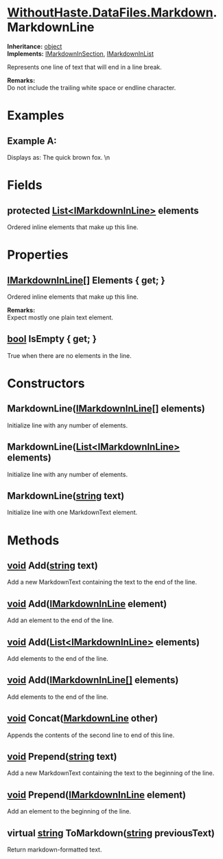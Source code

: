# [WithoutHaste.DataFiles.Markdown](TableOfContents.WithoutHaste.DataFiles.Markdown.md).MarkdownLine

**Inheritance:** [object](https://docs.microsoft.com/en-us/dotnet/api/system.object)  
**Implements:** [IMarkdownInSection](WithoutHaste.DataFiles.Markdown.IMarkdownInSection.md), [IMarkdownInList](WithoutHaste.DataFiles.Markdown.IMarkdownInList.md)  

Represents one line of text that will end in a line break.  

**Remarks:**  
Do not include the trailing white space or endline character.  

# Examples

## Example A:

Displays as: The quick brown fox.  \\n  

# Fields

## protected [List&lt;IMarkdownInLine&gt;](https://docs.microsoft.com/en-us/dotnet/api/system.collections.generic.list-1) elements

Ordered inline elements that make up this line.  

# Properties

## [IMarkdownInLine[]](WithoutHaste.DataFiles.Markdown.IMarkdownInLine.md) Elements { get; }

Ordered inline elements that make up this line.  

**Remarks:**  
Expect mostly one plain text element.  

## [bool](https://docs.microsoft.com/en-us/dotnet/api/system.boolean) IsEmpty { get; }

True when there are no elements in the line.  

# Constructors

## MarkdownLine([IMarkdownInLine[]](WithoutHaste.DataFiles.Markdown.IMarkdownInLine.md) elements)

Initialize line with any number of elements.  

## MarkdownLine([List&lt;IMarkdownInLine&gt;](https://docs.microsoft.com/en-us/dotnet/api/system.collections.generic.list-1) elements)

Initialize line with any number of elements.  

## MarkdownLine([string](https://docs.microsoft.com/en-us/dotnet/api/system.string) text)

Initialize line with one MarkdownText element.  

# Methods

## [void](https://docs.microsoft.com/en-us/dotnet/api/system.void) Add([string](https://docs.microsoft.com/en-us/dotnet/api/system.string) text)

Add a new MarkdownText containing the text to the end of the line.  

## [void](https://docs.microsoft.com/en-us/dotnet/api/system.void) Add([IMarkdownInLine](WithoutHaste.DataFiles.Markdown.IMarkdownInLine.md) element)

Add an element to the end of the line.  

## [void](https://docs.microsoft.com/en-us/dotnet/api/system.void) Add([List&lt;IMarkdownInLine&gt;](https://docs.microsoft.com/en-us/dotnet/api/system.collections.generic.list-1) elements)

Add elements to the end of the line.  

## [void](https://docs.microsoft.com/en-us/dotnet/api/system.void) Add([IMarkdownInLine[]](WithoutHaste.DataFiles.Markdown.IMarkdownInLine.md) elements)

Add elements to the end of the line.  

## [void](https://docs.microsoft.com/en-us/dotnet/api/system.void) Concat([MarkdownLine](WithoutHaste.DataFiles.Markdown.MarkdownLine.md) other)

Appends the contents of the second line to end of this line.  

## [void](https://docs.microsoft.com/en-us/dotnet/api/system.void) Prepend([string](https://docs.microsoft.com/en-us/dotnet/api/system.string) text)

Add a new MarkdownText containing the text to the beginning of the line.  

## [void](https://docs.microsoft.com/en-us/dotnet/api/system.void) Prepend([IMarkdownInLine](WithoutHaste.DataFiles.Markdown.IMarkdownInLine.md) element)

Add an element to the beginning of the line.  

## virtual [string](https://docs.microsoft.com/en-us/dotnet/api/system.string) ToMarkdown([string](https://docs.microsoft.com/en-us/dotnet/api/system.string) previousText)

Return markdown-formatted text.  

